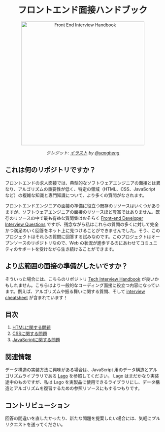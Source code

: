 <h1 align="center">フロントエンド面接ハンドブック</h1>

<div align="center">
  <a href="https://dribbble.com/shots/3831443-Tech-Interview-Handbook">
    <img src="https://cdn.rawgit.com/yangshun/front-end-interview-handbook/f4d3132f/assets/book.svg" alt="Front End Interview Handbook" width="400"/>
    </a>
  <br>
  <p>
    <em>クレジット: <a href="https://dribbble.com/shots/3831443-Tech-Interview-Handbook">イラスト</a> by <a href="https://dribbble.com/yangheng">@yangheng</a>
    </em>
  </p>
</div>

## これは何のリポジトリですか？

フロントエンドの求人面接では、典型的なソフトウェアエンジニアの面接とは異なり、アルゴリズムの重要性が低く、特定の領域（HTML、CSS、JavaScript など）の複雑な知識と専門知識について、より多くの質問がなされます。

フロントエンドエンジニアの面接の準備に役立つ既存のリソースはいくつかありますが、ソフトウェアエンジニアの面接のリソースほど豊富ではありません。既存のリソースの中で最も有益な質問集はおそらく [Front-end Developer Interview Questions](https://github.com/h5bp/Front-end-Developer-Interview-Questions) ですが、残念ながら私はこれらの質問の多くに対して完全かつ満足のいく回答をネット上に見つけることができませんでした。そう、このプロジェクトはそれらの質問に回答する試みなのです。このプロジェクトはオープンソースのリポジトリなので、Web の状況が進歩するのにあわせてコミュニティのサポートを受けながら生き続けることができます。

## より広範囲の面接の準備がしたいですか？

そういった場合には、こちらのリポジトリ [Tech Interview Handbook](https://github.com/yangshun/tech-interview-handbook) が良いかもしれません。こちらはより一般的なコーディング面接に役立つ内容になっています。例えば、アルゴリズムや振る舞いに関する質問、そして [interview cheatsheet](https://github.com/yangshun/tech-interview-handbook/blob/master/preparing/cheatsheet.md) が含まれています！

## 目次

1. [HTMLに関する問題](questions/html-questions.md)
1. [CSSに関する問題](questions/css-questions.md)
1. [JavaScriptに関する問題](questions/javascript-questions.md)

## 関連情報

データ構造の実装方法に興味がある場合は、JavaScript 用のデータ構造とアルゴリズムライブラリである [Lago](https://github.com/yangshun/lago) を参照してください。 Lago はまだかなり実装途中のものですが、私は Lago を実製品に使用できるライブラリにし、データ構造とアルゴリズムを復習するための参照リソースにもするつもりです。

## コントリビューション

回答の間違いを直したかったり、新たな問題を提案したい場合には、気軽にプルリクエストを送ってください。
